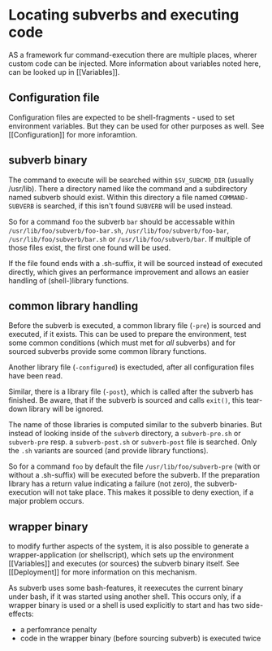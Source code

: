 # Locating subverbs and executing code #

AS a framework fur command-execution there are multiple places, wherer
custom code can be injected. More information about variables noted here,
can be looked up in [[Variables]].

## Configuration file ##

Configuration files are expected to be shell-fragments - used to set
environment variables. But they can be used for other purposes as well.
See [[Configuration]] for more inforamtion.

## subverb binary ##

The command to execute will be searched within `$SV_SUBCMD_DIR` (usually
/usr/lib). There a directory named like the command and a subdirectory
named subverb should exist. Within this directory a file named
`COMMAND-SUBVERB` is searched, if this isn't found `SUBVERB` will
be used instead.

So for a command `foo` the subverb `bar` should be accessable within
`/usr/lib/foo/subverb/foo-bar.sh`, `/usr/lib/foo/subverb/foo-bar`,
`/usr/lib/foo/subverb/bar.sh` or `/usr/lib/foo/subverb/bar`. 
If multiple of those files exist, the first one found will be
used.

If the file found ends with a .sh-suffix, it will be sourced
instead of executed directly, which gives an performance improvement
and allows an easier handling of (shell-)library functions.

## common library handling ##

Before the subverb is executed, a common library file (`-pre`) is sourced
and executed, if it exists. This can be used to prepare the environment,
test some common conditions (which must met for _all_ subverbs) and
for sourced subverbs provide some common library functions.

Another library file (`-configured`) is exectuded, after all
configuration files have been read.

Similar, there is a library file (`-post`), which is called after the
subverb has finished. Be aware, that if the subverb is sourced
and calls `exit()`, this tear-down library will be ignored.

The name of those libraries is computed similar to the subverb
binaries. But instead of looking inside of the `subverb` directory,
a `subverb-pre.sh` or `subverb-pre` resp. a `subverb-post.sh` or
`subverb-post` file is searched. Only the `.sh` variants
are sourced (and provide library functions).

So for a command `foo` by default the file `/usr/lib/foo/subverb-pre`
(with or without a .sh-suffix) will be executed before the subverb.
If the preparation library has a return value indicating a failure
(not zero), the subverb-execution will not take place. This makes
it possible to deny exection, if a major problem occurs.

## wrapper binary ##

to modify further aspects of the system, it is also possible
to generate a wrapper-application (or shellscript), which
sets up the environment [[Variables]] and executes (or sources)
the subverb binary itself. See [[Deployment]] for more information
on this mechanism.

As subverb uses some bash-features, it reexecutes the
current binary under bash, if it was started using another shell.
This occurs only, if a wrapper binary is used or a shell is used explicitly
to start and has two side-effects:
* a perfomrance penalty
* code in the wrapper binary (before sourcing subverb) is executed twice

